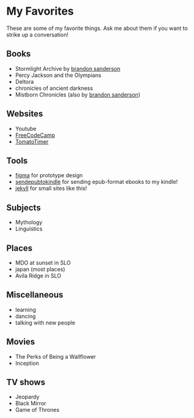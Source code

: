 # My Favorites

These are some of my favorite things. Ask me about them if you want to strike up a conversation! 

## Books

- Stormlight Archive by [brandon sanderson](https://www.brandonsanderson.com/)
- Percy Jackson and the Olympians
- Deltora
- chronicles of ancient darkness
- Mistborn Chronicles (also by [brandon sanderson](https://www.brandonsanderson.com/))

## Websites

- Youtube
- [FreeCodeCamp](https://www.freecodecamp.org/learn)
- [TomatoTimer](https://tomato-timer.com/)

## Tools

- [figma](https://www.figma.com/) for prototype design
- [sendepubtokindle](https://www.sendepubtokindle.com/) for sending epub-format ebooks to my kindle! 
- [jekyll](https://jekyllrb.com/) for small sites like this!


## Subjects

- Mythology
- Linguistics

## Places

- MDO at sunset in SLO
- japan (most places)
- Avila Ridge in SLO

## Miscellaneous

- learning 
- dancing
- talking with new people

## Movies

- The Perks of Being a Wallflower
- Inception

## TV shows

- Jeopardy
- Black Mirror
- Game of Thrones
